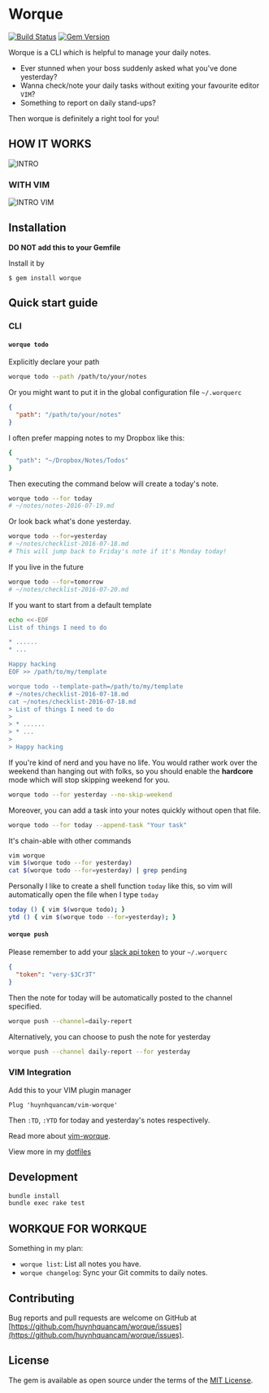 # Worque
[![Build Status](https://travis-ci.org/huynhquancam/worque.svg?branch=travis_config)](https://travis-ci.org/huynhquancam/worque)
[![Gem Version](https://badge.fury.io/rb/worque.svg)](https://badge.fury.io/rb/worque)

Worque is a CLI which is helpful to manage your daily notes.

* Ever stunned when your boss suddenly asked what you've done yesterday?
* Wanna check/note your daily tasks without exiting your favourite editor `VIM`?
* Something to report on daily stand-ups?

Then worque is definitely a right tool for you!

## HOW IT WORKS

![INTRO](INTRO.gif)

### WITH VIM

![INTRO VIM](INTRO_VIM.gif)

## Installation

**DO NOT add this to your Gemfile**

Install it by

    $ gem install worque

## Quick start guide

### CLI

#### `worque todo`

Explicitly declare your path

```sh
worque todo --path /path/to/your/notes
```

Or you might want to put it in the global configuration file `~/.worquerc`

```json
{
  "path": "/path/to/your/notes"
}
```


I often prefer mapping notes to my Dropbox like this:

```sh
{
  "path": "~/Dropbox/Notes/Todos"
}
```

Then executing the command below will create a today's note.

```sh
worque todo --for today
# ~/notes/notes-2016-07-19.md
```

Or look back what's done yesterday.

```sh
worque todo --for=yesterday
# ~/notes/checklist-2016-07-18.md
# This will jump back to Friday's note if it's Monday today!
```

If you live in the future

```sh
worque todo --for=tomorrow
# ~/notes/checklist-2016-07-20.md
```

If you want to start from a default template

```sh
echo <<-EOF
List of things I need to do

* ......
* ...

Happy hacking
EOF >> /path/to/my/template

worque todo --template-path=/path/to/my/template
# ~/notes/checklist-2016-07-18.md
cat ~/notes/checklist-2016-07-18.md
> List of things I need to do
>
> * ......
> * ...
>
> Happy hacking
```

If you're kind of nerd and you have no life. You would rather work over the weekend than hanging out with folks, so you should enable the **hardcore** mode which will stop skipping weekend for you.

```sh
worque todo --for yesterday --no-skip-weekend
```

Moreover, you can add a task into your notes quickly without open that file.
```sh
worque todo --for today --append-task "Your task"
```

It's chain-able with other commands

```sh
vim worque
vim $(worque todo --for yesterday)
cat $(worque todo --for=yesterday) | grep pending
```

Personally I like to create a shell function `today` like this, so vim will automatically open the file when I type `today`

```sh
today () { vim $(worque todo); }
ytd () { vim $(worque todo --for=yesterday); }
```

#### `worque push`

Please remember to add your [slack api token](https://api.slack.com/docs/oauth-test-tokens) to your `~/.worquerc`

```json
{
  "token": "very-$3Cr3T"
}
```

Then the note for today will be automatically posted to the channel specified.

```sh
worque push --channel=daily-report
```

Alternatively, you can choose to push the note for yesterday

```sh
worque push --channel daily-report --for yesterday
```

### VIM Integration

Add this to your VIM plugin manager

```viml
Plug 'huynhquancam/vim-worque'
```

Then `:TD`, `:YTD` for today and yesterday's notes respectively.

Read more about [vim-worque](https://github.com/huynhquancam/vim-worque).

View more in my [dotfiles](https://github.com/huynhquancam/dotfiles)

## Development

```sh
bundle install
bundle exec rake test
```

## WORKQUE FOR WORKQUE

Something in my plan:

* `worque list`: List all notes you have.
* `worque changelog`: Sync your Git commits to daily notes.

## Contributing

Bug reports and pull requests are welcome on GitHub at [https://github.com/huynhquancam/worque/issues](https://github.com/huynhquancam/worque/issues).

## License

The gem is available as open source under the terms of the
[MIT License](http://opensource.org/licenses/MIT).
